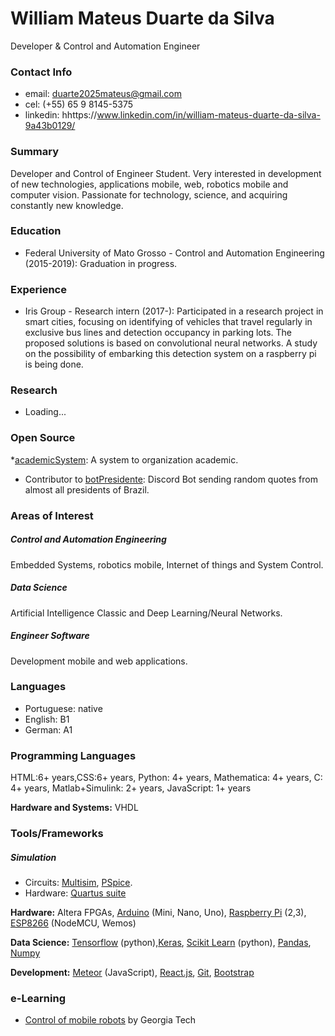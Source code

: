 # William Mateus Duarte da Silva
Developer & Control and Automation Engineer

### Contact Info
* email: duarte2025mateus@gmail.com
* cel: (+55) 65 9 8145-5375 
* linkedin: hhttps://www.linkedin.com/in/william-mateus-duarte-da-silva-9a43b0129/

### Summary
Developer and Control of Engineer Student. Very interested in development of new technologies, applications mobile, web, robotics mobile and computer vision. Passionate for technology, science, and acquiring constantly new knowledge.

### Education
* Federal University of Mato Grosso - Control and Automation Engineering (2015-2019): Graduation in progress.
### Experience
* Iris Group - Research intern (2017-): Participated in a research project in smart cities, focusing on identifying of vehicles that travel regularly in exclusive bus lines and detection occupancy in parking lots. The proposed solutions is based on convolutional neural networks. A study on the possibility of embarking this detection system on a raspberry pi is being done.

### Research
* Loading...

### Open Source
*[academicSystem](https://github.com/raonifst/academic-system): A system to organization academic.
* Contributor to [botPresidente](https://github.com/paulo9mv/presidente-discord-bot): Discord Bot sending random quotes from almost all presidents of Brazil.

### Areas of Interest
##### Control and Automation Engineering
Embedded Systems, robotics mobile, Internet of things and System Control.
##### Data Science
Artificial Intelligence Classic and Deep Learning/Neural Networks.
##### Engineer Software
Development mobile and web applications.

### Languages
* Portuguese: native
* English: B1
* German: A1

### Programming Languages
HTML:6+ years,CSS:6+ years, Python: 4+ years, Mathematica: 4+ years, C: 4+ years, Matlab+Simulink: 2+ years, JavaScript: 1+ years

**Hardware and Systems:** VHDL


### Tools/Frameworks
##### Simulation
* Circuits: [Multisim](http://www.ni.com/multisim/esa/), [PSpice](http://www.pspice.com/).
* Hardware: [Quartus suite](https://www.altera.com/downloads/download-center.html)

**Hardware:** Altera FPGAs, [Arduino](https://www.arduino.cc/) (Mini, Nano, Uno), [Raspberry Pi](https://www.raspberrypi.org/) (2,3), [ESP8266](https://en.wikipedia.org/wiki/ESP8266) (NodeMCU, Wemos)

**Data Science:** [Tensorflow](https://www.tensorflow.org/) (python),[Keras](https://keras.io/), [Scikit Learn](http://scikit-learn.org) (python), [Pandas](http://pandas.pydata.org/), [Numpy](http://www.numpy.org/)

**Development:** [Meteor](https://www.meteor.com/) (JavaScript), [React.js](https://reactjs.org/),  [Git](https://git-scm.com/), [Bootstrap](https://getbootstrap.com/)

### e-Learning

* [Control of mobile robots](https://pt.coursera.org/learn/mobile-robot) by Georgia Tech
